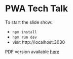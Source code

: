 # PWA Tech Talk

To start the slide show:

- `npm install`
- `npm run dev`
- visit http://localhost:3030

PDF version available [here](https://ik.imagekit.io/TCF/slides-export.pdf?updatedAt=1701954223919)

